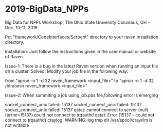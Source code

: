 # 2019-BigData_NPPs
Big Data for NPPs Workshop, The Ohio State University Columbus, OH - Dec. 10-11, 2019

Put "framework/CodeInterfaces/Serpent" directory to your raven installation directory. 

Installation: Just follow the instructions given in the user manual or website of Raven. 


Issue-1: There is a bug in the latest Raven version when running an input file on a cluster. 
Solved: Modify your job file in the following way:

from "aprun -n 1 -d 32 raven_framework <input_file>"
to "aprun -n 1 -d 32 /bin/bash raven_framework <input_file>"

Issue-2: When summiting a job using job.pbs file,following error is emerging

socket_connect_unix failed: 15137
socket_connect_unix failed: 15137
socket_connect_unix failed: 15137
qstat: cannot connect to server (null) (errno=15137) could not connect to trqauthd
qstat: Error (15137 - could not connect to trqauthd) 
craylog: WARNING: log tmp dir /var/spool/cray/llm is not writable

